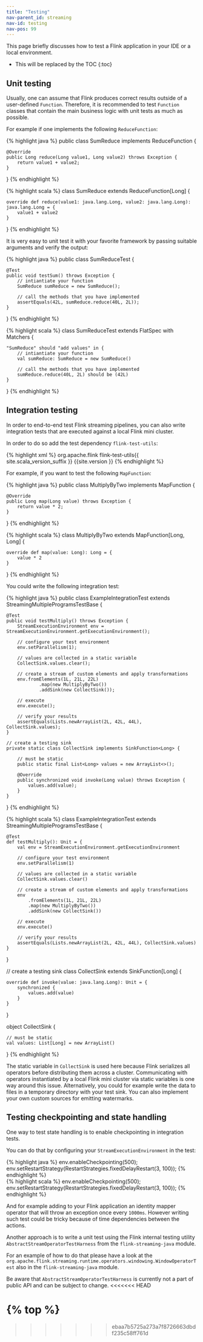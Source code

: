 ```yaml
---
title: "Testing"
nav-parent_id: streaming
nav-id: testing
nav-pos: 99
---
```

<!--
Licensed to the Apache Software Foundation (ASF) under one
or more contributor license agreements.  See the NOTICE file
distributed with this work for additional information
regarding copyright ownership.  The ASF licenses this file
to you under the Apache License, Version 2.0 (the
"License"); you may not use this file except in compliance
with the License.  You may obtain a copy of the License at

  http://www.apache.org/licenses/LICENSE-2.0

Unless required by applicable law or agreed to in writing,
software distributed under the License is distributed on an
"AS IS" BASIS, WITHOUT WARRANTIES OR CONDITIONS OF ANY
KIND, either express or implied.  See the License for the
specific language governing permissions and limitations
under the License.
-->

This page briefly discusses how to test a Flink application in your IDE or a local environment.

* This will be replaced by the TOC
{:toc}

## Unit testing

Usually, one can assume that Flink produces correct results outside of a user-defined `Function`. Therefore, it is recommended to test `Function` classes that contain the main business logic with unit tests as much as possible.

For example if one implements the following `ReduceFunction`:

<div class="codetabs" markdown="1">
<div data-lang="java" markdown="1">
{% highlight java %}
public class SumReduce implements ReduceFunction<Long> {

    @Override
    public Long reduce(Long value1, Long value2) throws Exception {
        return value1 + value2;
    }
}
{% endhighlight %}
</div>

<div data-lang="scala" markdown="1">
{% highlight scala %}
class SumReduce extends ReduceFunction[Long] {

    override def reduce(value1: java.lang.Long, value2: java.lang.Long): java.lang.Long = {
        value1 + value2
    }
}
{% endhighlight %}
</div>
</div>

It is very easy to unit test it with your favorite framework by passing suitable arguments and verify the output:

<div class="codetabs" markdown="1">
<div data-lang="java" markdown="1">
{% highlight java %}
public class SumReduceTest {

    @Test
    public void testSum() throws Exception {
        // intiantiate your function
        SumReduce sumReduce = new SumReduce();

        // call the methods that you have implemented
        assertEquals(42L, sumReduce.reduce(40L, 2L));
    }
}
{% endhighlight %}
</div>

<div data-lang="scala" markdown="1">
{% highlight scala %}
class SumReduceTest extends FlatSpec with Matchers {

    "SumReduce" should "add values" in {
        // intiantiate your function
        val sumReduce: SumReduce = new SumReduce()

        // call the methods that you have implemented
        sumReduce.reduce(40L, 2L) should be (42L)
    }
}
{% endhighlight %}
</div>
</div>

## Integration testing

In order to end-to-end test Flink streaming pipelines, you can also write integration tests that are executed against a local Flink mini cluster.

In order to do so add the test dependency `flink-test-utils`:

{% highlight xml %}
<dependency>
  <groupId>org.apache.flink</groupId>
  <artifactId>flink-test-utils{{ site.scala_version_suffix }}</artifactId>
  <version>{{site.version }}</version>
</dependency>
{% endhighlight %}

For example, if you want to test the following `MapFunction`:

<div class="codetabs" markdown="1">
<div data-lang="java" markdown="1">
{% highlight java %}
public class MultiplyByTwo implements MapFunction<Long, Long> {

    @Override
    public Long map(Long value) throws Exception {
        return value * 2;
    }
}
{% endhighlight %}
</div>

<div data-lang="scala" markdown="1">
{% highlight scala %}
class MultiplyByTwo extends MapFunction[Long, Long] {

    override def map(value: Long): Long = {
        value * 2
    }
}
{% endhighlight %}
</div>
</div>

You could write the following integration test:

<div class="codetabs" markdown="1">
<div data-lang="java" markdown="1">
{% highlight java %}
public class ExampleIntegrationTest extends StreamingMultipleProgramsTestBase {

    @Test
    public void testMultiply() throws Exception {
        StreamExecutionEnvironment env = StreamExecutionEnvironment.getExecutionEnvironment();

        // configure your test environment
        env.setParallelism(1);

        // values are collected in a static variable
        CollectSink.values.clear();

        // create a stream of custom elements and apply transformations
        env.fromElements(1L, 21L, 22L)
                .map(new MultiplyByTwo())
                .addSink(new CollectSink());

        // execute
        env.execute();

        // verify your results
        assertEquals(Lists.newArrayList(2L, 42L, 44L), CollectSink.values);
    }

    // create a testing sink
    private static class CollectSink implements SinkFunction<Long> {

        // must be static
        public static final List<Long> values = new ArrayList<>();

        @Override
        public synchronized void invoke(Long value) throws Exception {
            values.add(value);
        }
    }
}
{% endhighlight %}
</div>

<div data-lang="scala" markdown="1">
{% highlight scala %}
class ExampleIntegrationTest extends StreamingMultipleProgramsTestBase {

    @Test
    def testMultiply(): Unit = {
        val env = StreamExecutionEnvironment.getExecutionEnvironment

        // configure your test environment
        env.setParallelism(1)

        // values are collected in a static variable
        CollectSink.values.clear()

        // create a stream of custom elements and apply transformations
        env
            .fromElements(1L, 21L, 22L)
            .map(new MultiplyByTwo())
            .addSink(new CollectSink())

        // execute
        env.execute()

        // verify your results
        assertEquals(Lists.newArrayList(2L, 42L, 44L), CollectSink.values)
    }
}    

// create a testing sink
class CollectSink extends SinkFunction[Long] {

    override def invoke(value: java.lang.Long): Unit = {
        synchronized {
            values.add(value)
        }
    }
}

object CollectSink {

    // must be static
    val values: List[Long] = new ArrayList()
}
{% endhighlight %}
</div>
</div>

The static variable in `CollectSink` is used here because Flink serializes all operators before distributing them across a cluster.
Communicating with operators instantiated by a local Flink mini cluster via static variables is one way around this issue.
Alternatively, you could for example write the data to files in a temporary directory with your test sink.
You can also implement your own custom sources for emitting watermarks.

## Testing checkpointing and state handling

One way to test state handling is to enable checkpointing in integration tests. 

You can do that by configuring your `StreamExecutionEnvironment` in the test:

<div class="codetabs" markdown="1">
<div data-lang="java" markdown="1">
{% highlight java %}
env.enableCheckpointing(500);
env.setRestartStrategy(RestartStrategies.fixedDelayRestart(3, 100));
{% endhighlight %}
</div>

<div data-lang="scala" markdown="1">
{% highlight scala %}
env.enableCheckpointing(500);
env.setRestartStrategy(RestartStrategies.fixedDelayRestart(3, 100));
{% endhighlight %}
</div>
</div>

And for example adding to your Flink application an identity mapper operator that will throw an exception
once every `1000ms`. However writing such test could be tricky because of time dependencies between the actions.

Another approach is to write a unit test using the Flink internal testing utility `AbstractStreamOperatorTestHarness` from the `flink-streaming-java` module.

For an example of how to do that please have a look at the `org.apache.flink.streaming.runtime.operators.windowing.WindowOperatorTest` also in the `flink-streaming-java` module.

Be aware that `AbstractStreamOperatorTestHarness` is currently not a part of public API and can be subject to change.
<<<<<<< HEAD

{% top %}
=======
>>>>>>> ebaa7b5725a273a7f8726663dbdf235c58ff761d
